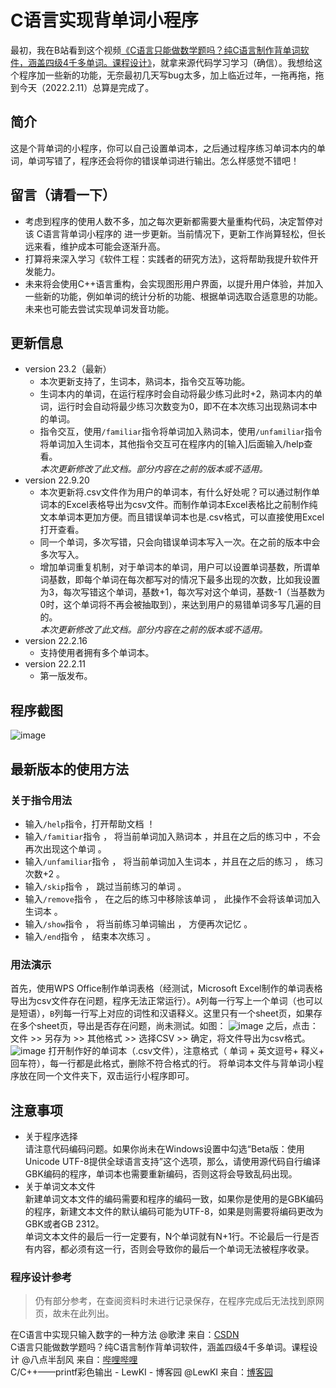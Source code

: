 # C语言实现背单词小程序
最初，我在B站看到这个视频[《C语言只能做数学题吗？纯C语言制作背单词软件，涵盖四级4千多单词。课程设计》](https://www.bilibili.com/video/BV15L4y147Ke/)，就拿来源代码学习学习（确信）。我想给这个程序加一些新的功能，无奈最初几天写bug太多，加上临近过年，一拖再拖，拖到今天（2022.2.11）总算是完成了。

## 简介
这是个背单词的小程序，你可以自己设置单词本，之后通过程序练习单词本内的单词，单词写错了，程序还会将你的错误单词进行输出。怎么样感觉不错吧！

## 留言（请看一下）
 - 考虑到程序的使用人数不多，加之每次更新都需要大量重构代码，决定暂停对该 C语言背单词小程序的 进一步更新。当前情况下，更新工作尚算轻松，但长远来看，维护成本可能会逐渐升高。
 - 打算将来深入学习《软件工程：实践者的研究方法》，这将帮助我提升软件开发能力。
 - 未来将会使用C++语言重构，会实现图形用户界面，以提升用户体验，并加入一些新的功能，例如单词的统计分析的功能、根据单词选取合适意思的功能。未来也可能去尝试实现单词发音功能。

## 更新信息
- version 23.2（最新）
  - 本次更新支持了，生词本，熟词本，指令交互等功能。  
  - 生词本内的单词，在运行程序时会自动将最少练习此时+2，熟词本内的单词，运行时会自动将最少练习次数变为0，即不在本次练习出现熟词本中的单词。  
  - 指令交互，使用`/familiar`指令将单词加入熟词本，使用`/unfamiliar`指令将单词加入生词本，其他指令交互可在程序内的\[输入\]后面输入/help查看。  
  _本次更新修改了此文档。部分内容在之前的版本或不适用。_  
- version 22.9.20  
  - 本次更新将.csv文件作为用户的单词本，有什么好处呢？可以通过制作单词本的Excel表格导出为csv文件。而制作单词本Excel表格比之前制作纯文本单词本更加方便。而且错误单词本也是.csv格式，可以直接使用Excel打开查看。  
  - 同一个单词，多次写错，只会向错误单词本写入一次。在之前的版本中会多次写入。  
  - 增加单词重复机制，对于单词本的单词，用户可以设置单词基数，所谓单词基数，即每个单词在每次都写对的情况下最多出现的次数，比如我设置为3，每次写错这个单词，基数+1，每次写对这个单词，基数-1（当基数为0时，这个单词将不再会被抽取到），来达到用户的易错单词多写几遍的目的。  
  _本次更新修改了此文档。部分内容在之前的版本或不适用。_  
- version 22.2.16  
  - 支持使用者拥有多个单词本。  
- version 22.2.11  
  - 第一版发布。  

## 程序截图
![image](https://github.com/user-attachments/assets/cce70175-47e0-465d-984b-dc47d78444c9)

## 最新版本的使用方法
### 关于指令用法
- 输入`/help`指令，打开帮助文档 ！
- 输入`/famitiar`指令 ， 将当前单词加入熟词本 ，并且在之后的练习中 ，不会再次出现这个单词 。
- 输入`/unfamiliar`指令 ， 将当前单词加入生词本 ，并且在之后的练习 ， 练习次数+2 。
- 输入`/skip`指令 ， 跳过当前练习的单词 。
- 输入`/remove`指令 ， 在之后的练习中移除该单词 ， 此操作不会将该单词加入生词本 。
- 输入`/show`指令 ， 将当前练习单词输出 ， 方便再次记忆 。
- 输入`/end`指令 ， 结束本次练习 。
### 用法演示
  首先，使用WPS Office制作单词表格（经测试，Microsoft Excel制作的单词表格导出为csv文件存在问题，程序无法正常运行）。`A`列每一行写上一个单词（也可以是短语），`B`列每一行写上对应的词性和汉语释义。这里只有一个sheet页，如果存在多个sheet页，导出是否存在问题，尚未测试。如图：
![image](https://github.com/user-attachments/assets/8c60fc7a-bfcc-47c9-9b77-83f95feda70a)
  之后，点击：文件 >> 另存为 >> 其他格式 >> 选择CSV >> 确定，将文件导出为csv格式。
![image](https://github.com/user-attachments/assets/e06885c2-a0ef-4338-83f5-e085fe4cb1d0)
  打开制作好的单词本（.csv文件），注意格式（ 单词 + 英文逗号+ 释义+ 回车符），每一行都是此格式，删除不符合格式的行。
  将单词本文件与背单词小程序放在同一个文件夹下，双击运行小程序即可。

## 注意事项
- 关于程序选择  
  请注意代码编码问题。如果你尚未在Windows设置中勾选“Beta版：使用Unicode UTF-8提供全球语言支持”这个选项，那么，请使用源代码自行编译GBK编码的程序，单词本也需要重新编码，否则这将会导致乱码出现。  
- 关于单词文本文件  
  新建单词文本文件的编码需要和程序的编码一致，如果你是使用的是GBK编码的程序，新建文本文件的默认编码可能为UTF-8，如果是则需要将编码更改为GBK或者GB 2312。  
  单词文本文件的最后一行一定要有，N个单词就有N+1行。不论最后一行是否有内容，都必须有这一行，否则会导致你的最后一个单词无法被程序收录。  
### 程序设计参考
> 仍有部分参考，在查阅资料时未进行记录保存，在程序完成后无法找到原网页，故未在此列出。

在C语言中实现只输入数字的一种方法 @歌津 来自：[CSDN](https://blog.csdn.net/weixin_50952196/article/details/108903861)  
C语言只能做数学题吗？纯C语言制作背单词软件，涵盖四级4千多单词。课程设计 @八点半刮风 来自：[哔哩哔哩](https://www.bilibili.com/video/BV15L4y147Ke/?share_source=copy_web%2F&vd_source=3c5462e20ad60ddaf391af6f4461afdd)  
C/C++——printf彩色输出 - LewKI - 博客园 @LewKI 来自：[博客园](https://www.cnblogs.com/lewki/p/14343894.html)







